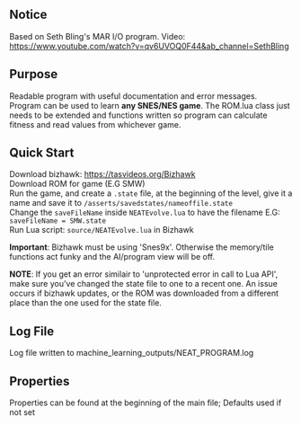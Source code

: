 Notice
------
Based on Seth Bling's MAR I/O program. Video: https://www.youtube.com/watch?v=qv6UVOQ0F44&ab_channel=SethBling  

Purpose
-------  
Readable program with useful documentation and error messages.   
Program can be used to learn **any SNES/NES game**. The ROM.lua class just needs to be extended and functions written so program can calculate fitness and read values from whichever game.  

Quick Start
-----------  
Download bizhawk: https://tasvideos.org/Bizhawk   
Download ROM for game (E.G SMW)  
Run the game, and create a `.state` file, at the beginning of the level, give it a name and save it to `/asserts/savedstates/nameoffile.state`  
Change the `saveFileName` inside `NEATEvolve.lua` to have the filename E.G: `saveFileName = SMW.state`  
Run Lua script: `source/NEATEvolve.lua` in Bizhawk  

**Important**: Bizhawk must be using 'Snes9x'. Otherwise the memory/tile functions act funky and the AI/program view will be off.   

**NOTE**: If you get an error similair to 'unprotected error in call to Lua API', make sure you've changed the state file to one to a recent one. An issue occurs if bizhawk updates, or the ROM was downloaded from a different place than the one used for the state file.   


Log File
--------  
Log file written to machine_learning_outputs/NEAT_PROGRAM.log  

Properties
----------
Properties can be found at the beginning of the main file; Defaults used if not set
